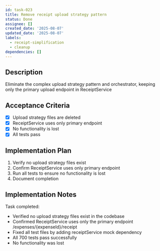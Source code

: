 ```yaml
---
id: task-023
title: Remove receipt upload strategy pattern
status: Done
assignee: []
created_date: '2025-08-07'
updated_date: '2025-08-07'
labels:
  - receipt-simplification
  - cleanup
dependencies: []
---
```


## Description

Eliminate the complex upload strategy pattern and orchestrator, keeping only the primary upload endpoint in ReceiptService

## Acceptance Criteria

- [x] Upload strategy files are deleted
- [x] ReceiptService uses only primary endpoint
- [x] No functionality is lost
- [x] All tests pass

## Implementation Plan

1. Verify no upload strategy files exist
2. Confirm ReceiptService uses only primary endpoint
3. Run all tests to ensure no functionality is lost
4. Document completion

## Implementation Notes

Task completed:
- Verified no upload strategy files exist in the codebase
- Confirmed ReceiptService uses only the primary endpoint /expenses/{expenseId}/receipt
- Fixed all test files by adding receiptService mock dependency
- All 700 tests pass successfully
- No functionality was lost
